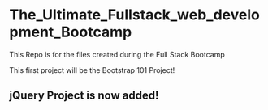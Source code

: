 # The_Ultimate_Fullstack_web_development_Bootcamp
This Repo is for the files created during the Full Stack Bootcamp

This first project will be the Bootstrap 101 Project!

## jQuery Project is now added!
